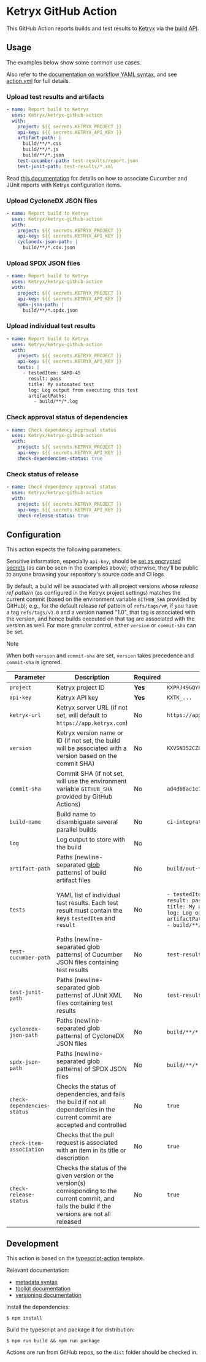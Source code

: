 # Ketryx GitHub Action

This GitHub Action reports builds and test results to [Ketryx](https://www.ketryx.com/) via the [build API](https://docs.ketryx.com/api/build-api).

## Usage

The examples below show some common use cases.

Also refer to the [documentation on workflow YAML syntax](https://help.github.com/en/articles/workflow-syntax-for-github-actions), and see [action.yml](action.yml) for full details.

### Upload test results and artifacts

```yaml
- name: Report build to Ketryx
  uses: Ketryx/ketryx-github-action
  with:
    project: ${{ secrets.KETRYX_PROJECT }}
    api-key: ${{ secrets.KETRYX_API_KEY }}
    artifact-path: |
      build/**/*.css
      build/**/*.js
      build/**/*.json
    test-cucumber-path: test-results/report.json
    test-junit-path: test-results/*.xml
```

Read [this documentation](https://docs.ketryx.com/manuals/man-06-test-management#id-3.4.-associating-automated-tests-with-configuration-items) for details on how to associate Cucumber and JUnit reports with Ketryx configuration items.

### Upload CycloneDX JSON files

```yaml
- name: Report build to Ketryx
  uses: Ketryx/ketryx-github-action
  with:
    project: ${{ secrets.KETRYX_PROJECT }}
    api-key: ${{ secrets.KETRYX_API_KEY }}
    cyclonedx-json-path: |
      build/**/*.cdx.json
```

### Upload SPDX JSON files

```yaml
- name: Report build to Ketryx
  uses: Ketryx/ketryx-github-action
  with:
    project: ${{ secrets.KETRYX_PROJECT }}
    api-key: ${{ secrets.KETRYX_API_KEY }}
    spdx-json-path: |
      build/**/*.spdx.json
```

### Upload individual test results

```yaml
- name: Report build to Ketryx
  uses: Ketryx/ketryx-github-action
  with:
    project: ${{ secrets.KETRYX_PROJECT }}
    api-key: ${{ secrets.KETRYX_API_KEY }}
    tests: |
      - testedItem: SAMD-45
        result: pass
        title: My automated test
        log: Log output from executing this test
        artifactPaths:
          - build/**/*.log
```

### Check approval status of dependencies

```yaml
- name: Check dependency approval status
  uses: Ketryx/ketryx-github-action
  with:
    project: ${{ secrets.KETRYX_PROJECT }}
    api-key: ${{ secrets.KETRYX_API_KEY }}
    check-dependencies-status: true
```

### Check status of release

```yaml
- name: Check dependency approval status
  uses: Ketryx/ketryx-github-action
  with:
    project: ${{ secrets.KETRYX_PROJECT }}
    api-key: ${{ secrets.KETRYX_API_KEY }}
    check-release-status: true
```

## Configuration

This action expects the following parameters.

Sensitive information, especially `api-key`, should be [set as encrypted secrets](https://help.github.com/en/articles/virtual-environments-for-github-actions#creating-and-using-secrets-encrypted-variables) (as can be seen in the examples above); otherwise, they'll be public to anyone browsing your repository's source code and CI logs.

By default, a build will be associated with all project versions whose _release ref pattern_ (as configured in the Ketryx project settings) matches the current commit (based on the environment variable `GITHUB_SHA` provided by GitHub); e.g., for the default release ref pattern of `refs/tags/v#`, if you have a tag `refs/tags/v1.0` and a version named "1.0", that tag is associated with the version, and hence builds executed on that tag are associated with the version as well. For more granular control, either `version` or `commit-sha` can be set.

> [!NOTE]
> When both `version` and `commit-sha` are set, `version` takes precedence and `commit-sha` is ignored.

| Parameter                   | Description                                                                                                                                            | Required | Example                                                                                                                                                                                                                 |
| --------------------------- | ------------------------------------------------------------------------------------------------------------------------------------------------------ | -------- | ----------------------------------------------------------------------------------------------------------------------------------------------------------------------------------------------------------------------- |
| `project`                   | Ketryx project ID                                                                                                                                      | **Yes**  | `KXPRJ49GQYFQ5RR9KRTPWTRTC39YZ9W`                                                                                                                                                                                       |
| `api-key`                   | Ketryx API key                                                                                                                                         | **Yes**  | `KXTK_...`                                                                                                                                                                                                              |
| `ketryx-url`                | Ketryx server URL (if not set, will default to `https://app.ketryx.com`)                                                                               | No       | `https://app.ketryx.com`                                                                                                                                                                                                |
| `version`                   | Ketryx version name or ID (if not set, the build will be associated with a version based on the commit SHA)                                            | No       | `KXVSN352CZED7078FC8DN23YYZVM59D`                                                                                                                                                                                       |
| `commit-sha`                | Commit SHA (if not set, will use the environment variable `GITHUB_SHA` provided by GitHub Actions)                                                     | No       | `ad4db8ac1e70bd41aa8bcee6f00a3a1e36bb0e01`                                                                                                                                                                              |
| `build-name`                | Build name to disambiguate several parallel builds                                                                                                     | No       | `ci-integration-tests`                                                                                                                                                                                                  |
| `log`                       | Log output to store with the build                                                                                                                     | No       |                                                                                                                                                                                                                         |
| `artifact-path`             | Paths (newline-separated [glob](https://github.com/isaacs/node-glob#glob-primer) patterns) of build artifact files                                     | No       | `build/out-*.*`                                                                                                                                                                                                         |
| `tests`                     | YAML list of individual test results. Each test result must contain the keys `testedItem` and `result`                                                 | No       | <pre><code class="language-yaml">- testedItem: SAMD-45&#10;  result: pass&#10;  title: My automated test&#10;  log: Log output from executing this test&#10;  artifactPaths:&#10;    - build/**/*.log&#10;</code></pre> |
| `test-cucumber-path`        | Paths (newline-separated glob patterns) of Cucumber JSON files containing test results                                                                 | No       | `test-results/report.json`                                                                                                                                                                                              |
| `test-junit-path`           | Paths (newline-separated glob patterns) of JUnit XML files containing test results                                                                     | No       | `test-results/junit.xml`                                                                                                                                                                                                |
| `cyclonedx-json-path`       | Paths (newline-separated glob patterns) of CycloneDX JSON files                                                                                        | No       | `build/**/*.cdx.json`                                                                                                                                                                                                   |
| `spdx-json-path`            | Paths (newline-separated glob patterns) of SPDX JSON files                                                                                             | No       | `build/**/*.spdx.json`                                                                                                                                                                                                  |
| `check-dependencies-status` | Checks the status of dependencies, and fails the build if not all dependencies in the current commit are accepted and controlled                       | No       | `true`                                                                                                                                                                                                                  |
| `check-item-association`    | Checks that the pull request is associated with an item in its title or description                                                                    | No       | `true`                                                                                                                                                                                                                  |
| `check-release-status`      | Checks the status of the given version or the version(s) corresponding to the current commit, and fails the build if the versions are not all released | No       | `true`                                                                                                                                                                                                                  |

## Development

This action is based on the [typescript-action](https://github.com/actions/typescript-action) template.

Relevant documentation:

* [metadata syntax](https://help.github.com/en/articles/metadata-syntax-for-github-actions)
* [toolkit documentation](https://github.com/actions/toolkit/blob/master/README.md#packages)
* [versioning documentation](https://github.com/actions/toolkit/blob/master/docs/action-versioning.md)

Install the dependencies:

```console
$ npm install
```

Build the typescript and package it for distribution:

```console
$ npm run build && npm run package
```

Actions are run from GitHub repos, so the `dist` folder should be checked in.
